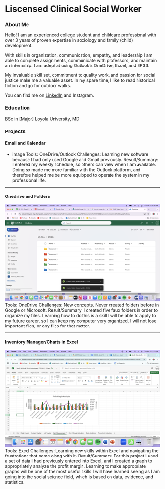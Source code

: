 # Liscensed Clinical Social Worker

### About Me 
Hello! I am an experienced college student and childcare professional with over 3 years of proven expertise in sociology and family (child) development. 


With skills in organization, communication, empathy, and leadership I am able to complete assignments, communicate with professors, and maintain an internship. I am adept at using Outlook’s OneDrive, Excel, and SPSS. 


My invaluable skill set, commitment to quality work, and passion for social justice make me a valuable asset.  In my spare time, I like to read historical fiction and go for outdoor walks. 


You can find me on [LinkedIn](https://www.linkedin.com/in/molly-wisinski-485707361) and Instagram.

### Education 
BSc in [Major]
Loyola University, MD

### Projects

#### Email and Calendar
 - image
Tools: OneDrive/Outlook
Challenges: Learning new software because I had only used Google and Gmail previously.
Result/Summary: I entered my weekly schedule, so others can view when I am available. Doing so made me more familiar with the Outlook platform, and therefore helped me be more equipped to operate the system in my professional life.

***
#### Onedrive and Folders
 ![PROJECT 1](Folder.png)
Tools: OneDrive
Challenges: New concepts. Never created folders before in Google or Microsoft. 
Result/Summary: I created five faux folders in order to organize my files. Learning how to do this is a skill I will be able to apply to my future career, so I can keep my computer very organized. I will not lose important files, or any files for that matter. 


***
#### Inventory Manager/Charts in Excel
![Excel graph](GraphExcel.png)
Tools: Excel
Challenges: Learning new skills within Excel and navigating the frustrations that came along with it.
Result/Summary: For this project I used a set of data I had previously entered into Excel, and I created a graph to appropriately analyze the profit margin. Learning to make appropriate graphs will be one of the most useful skills I will have learned seeing as I am going into the social science field, which is based on data, evidence, and statistics. 

